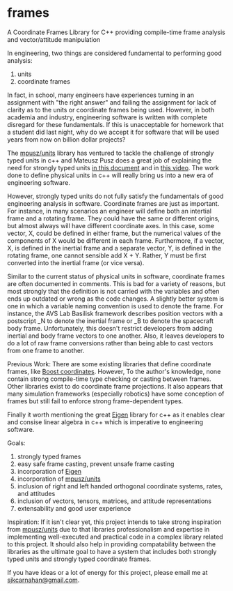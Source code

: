 # frames
A Coordinate Frames Library for C++ providing compile-time frame analysis and vector/attitude manipulation

In engineering, two things are considered fundamental to performing good analysis:
1) units
2) coordinate frames

In fact, in school, many engineers have experiences turning in an assignment with "the right answer" and failing the assignment for lack of clarity as to the units or coordinate frames being used. However, in both academia and industry, engineering software is written with complete disregard for these fundamentals. If this is unacceptable for homework that a student did last night, why do we accept it for software that will be used years from now on billion dollar projects?

The [mpusz/units](https://github.com/mpusz/units) library has ventured to tackle the challenge of strongly typed units in c++ and Mateusz Pusz does a great job of explaining the need for strongly typed units [in this document](http://www.open-std.org/jtc1/sc22/wg21/docs/papers/2019/p1935r0.html) and in [this video](https://www.youtube.com/watch?v=nN5ya6oNImg). The work done to define physical units in c++ will really bring us into a new era of engineering software.

However, strongly typed units do not fully satisfy the fundamentals of good engineering analysis in software. Coordinate frames are just as important. For instance, in many scenarios an engineer will define both an intertial frame and a rotating frame. They could have the same or different origins, but almost always will have different coordinate axes. In this case, some vector, X, could be defined in either frame, but the numerical values of the components of X would be different in each frame. Furthermore, if a vector, X, is defined in the inertial frame and a separate vector, Y, is defined in the rotating frame, one cannot sensible add X + Y. Rather, Y must be first converted into the inertial frame (or vice versa).

Similar to the current status of physical units in software, coordinate frames are often documented in comments. This is bad for a variety of reasons, but most strongly that the definition is not carried with the variables and often ends up outdated or wrong as the code changes.  A slightly better system is one in which a variable naming convention is used to denote the frame. For instance, the AVS Lab Basilisk framework describes position vectors with a postscript _N to denote the inertial frame or _B to denote the spacecraft body frame. Unfortunately, this doesn't restrict developers from adding inertial and body frame vectors to one another. Also, it leaves developers to do a lot of raw frame conversions rather than being able to cast vectors from one frame to another.

Previous Work: There are some existing libraries that define coordinate frames, like [Boost coordinates](https://www.boost.org/doc/libs/1_66_0/libs/geometry/doc/html/geometry/reference/cs.html). However, To the author's knowledge, none contain strong compile-time type checking or casting between frames. Other libraries exist to do coordinate frame projections. It also appears that many simulation frameworks (especially robotics) have some conception of frames but still fail to enforce strong frame-dependent types.

Finally it worth mentioning the great [Eigen](http://eigen.tuxfamily.org/index.php?title=Main_Page) library for c++ as it enables clear and consise linear algebra in c++ which is imperative to engineering software.

Goals:
1) strongly typed frames
2) easy safe frame casting, prevent unsafe frame casting
3) incorporation of [Eigen](http://eigen.tuxfamily.org/index.php?title=Main_Page)
4) incorporation of [mpusz/units](https://github.com/mpusz/units)
5) inclusion of right and left handed orthogonal coordinate systems, rates, and attitudes
6) inclusion of vectors, tensors, matrices, and attitude representations
7) extensability and good user experience

Inspiration:
If it isn't clear yet, this project intends to take strong inspiration from [mpusz/units](https://github.com/mpusz/units) due to that libraries professionalism and expertise in implementing well-executed and practical code in a complex library related to this project. It should also help in providing compatability between the libraries as the ultimate goal to have a system that includes both strongly typed units and strongly typed coordinate frames.

If you have ideas or a lot of energy for this project, please email me at sjkcarnahan@gmail.com.
